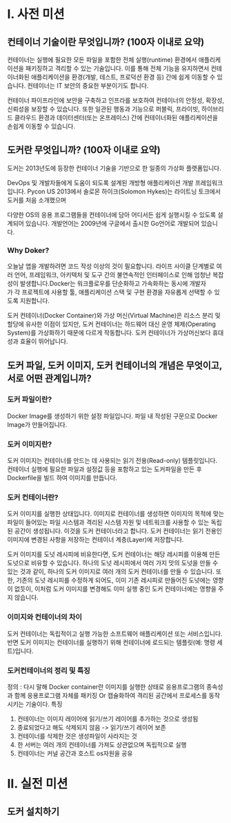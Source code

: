 # I. 사전 미션
## 컨테이너 기술이란 무엇입니까? (100자 이내로 요약)

컨테이너는 실행에 필요한 모든 파일을 포함한 전체 실행(runtime) 환경에서 애플리케이션을 패키징하고 격리할 수 있는 기술입니다. 
이를 통해 전체 기능을 유지하면서 컨테이너화된 애플리케이션을 환경(개발, 테스트, 프로덕션 환경 등) 간에 쉽게 이동할 수 있습니다. 컨테이너는 IT 보안의 중요한 부분이기도 합니다. 

컨테이너 파이프라인에 보안을 구축하고 인프라를 보호하여 컨테이너의 안정성, 확장성, 신뢰성을 보장할 수 있습니다. 
또한 일관된 행동과 기능으로 퍼블릭, 프라이빗, 하이브리드 클라우드 환경과 데이터센터(또는 온프레미스) 간에 컨테이너화된 애플리케이션을 손쉽게 이동할 수 있습니다.

## 도커란 무엇입니까? (100자 이내로 요약)

도커는 2013년도에 등장한 컨테이너 기술을 기반으로 한 일종의 가상화 플랫폼입니다. 

DevOps 및 개발자들에게 도움이 되도록 설계된 개방형 애플리케이션 개발 프레임워크입니다.
Pycon US 2013에서 솔로몬 하이크(Solomon Hykes)는 라이트닝 토크에서 도커를 처음 소개했으며

다양한 OS의 응용 프로그램들을 컨테이너에 담아 어디서든 쉽게 실행시킬 수 있도록 설계되어 있습니다.
개발언어는 2009년에 구글에서 출시한 Go언어로 개발되어 있습니다.

### Why Doker?

오늘날 앱을 개발하려면 코드 작성 이상의 것이 필요합니다. 라이프 사이클 단계별로 여러 언어, 프레임워크, 아키텍처 및 도구 간의 불연속적인 인터페이스로 인해 엄청난 복잡성이 발생합니다.Docker는 워크플로우를 단순화하고 가속화하는 동시에 개발자가 각 프로젝트에 사용할 툴, 애플리케이션 스택 및 구현 환경을 자유롭게 선택할 수 있도록 지원합니다.

도커 컨테이너(Docker Container)와 가상 머신(Virtual Machine)은 리소스 분리 및 할당에 유사한 이점이 있지만, 도커 컨테이너는 하드웨어 대신 운영 체제(Operating System)를 가상화하기 때문에 다르게 작동합니다. 도커 컨테이너가 가상머신보다 휴대성과 효율이 뛰어납니다.


## 도커 파일, 도커 이미지, 도커 컨테이너의 개념은 무엇이고, 서로 어떤 관계입니까?

### 도커 파일이란?
Docker Image를 생성하기 위한 설정 파일입니다. 파일 내 작성된 구문으로 Docker Image가 만들어집니다.
### 도커 이미지란?
도커 이미지는 컨테이너를 만드는 데 사용되는 읽기 전용(Read-only) 템플릿입니다.
컨테이너 실행에 필요한 파일과 설정값 등을 포함하고 있는 도커파일을 만든 후 Dockerfile을 빌드 하여 이미지를 만듭니다.
### 도커 컨테이너란?
도커 이미지를 실행한 상태입니다.
이미지로 컨테이너를 생성하면 이미지의 목적에 맞는 파일이 들어있는 파일 시스템과 격리된 시스템 자원 및 네트워크를 사용할 수 있는 독립된 공간이 생성됩니다.
이것을 도커 컨테이너라고 합니다. 도커 컨테이너는 읽기 전용인 이미지에 변경된 사항을 저장하는 컨테이너 계층(Layer)에 저장합니다.

도커 이미지를 도넛 레시피에 비유한다면, 도커 컨테이너는 해당 레시피를 이용해 만든 도넛으로 비유할 수 있습니다.
하나의 도넛 레시피에서 여러 가지 맛의 도넛을 만들 수 있는 것과 같이, 하나의 도커 이미지로 여러 개의 도커 컨테이너를 만들 수 있습니다.
또한, 기존의 도넛 레시피를 수정하게 되어도, 이미 기존 레시피로 만들어진 도넛에는 영향이 없듯이, 이처럼 도커 이미지를 변경해도 이미 실행 중인 도커 컨테이너에는 영향을 주지 않습니다.
### 이미지와 컨테이너의 차이
도커 컨테이너는 독립적이고 실행 가능한 소프트웨어 애플리케이션 또는 서비스입니다. 반면 도커 이미지는 컨테이너를 실행하기 위해 컨테이너에 로드되는 템플릿(예: 명령 세트)입니다.
### 도커컨테이너의 정리 및 특징
정의 : 다시 말해 Docker container란 이미지를 실행한 상태로 응용프로그램의 종속성과 함께 응용프로그램 자체를 패키징 Or 캡슐화하여 격리된 공간에서 프로세스를 동작시키는 기술이다.
특징
1. 컨테이너는 이미지 레이어에 읽기/쓰기 레이어를 추가하는 것으로 생성됨
2. 종료되었다고 해도 삭제되지 않음 -> 읽기/쓰기 레이어 보존
3. 컨테이너를 삭제한 것은 생성파일이 사라지는 것
4. 한 서버는 여러 개의 컨테이너를 가져도 상관없으며 독립적으로 실행
5. 컨테이너는 커널 공간과 호스트 os자원을 공유
   
# II. 실전 미션

## 도커 설치하기